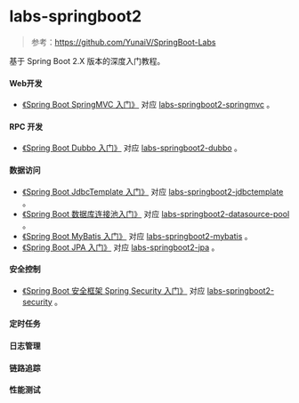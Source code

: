 # labs-springboot2
> 参考：https://github.com/YunaiV/SpringBoot-Labs

基于 Spring Boot 2.X 版本的深度入门教程。

#### Web开发
* [《Spring Boot SpringMVC 入门》](https://calm_java.gitee.io/blog/2020/01/06/labs-springboot2-SpringMVC/) 对应 [labs-springboot2-springmvc](https://github.com/yuyong725/labs-springboot2/tree/master/labs-springboot2-web/labs-springboot2-springmvc) 。


#### RPC 开发
* [《Spring Boot Dubbo 入门》](https://calm_java.gitee.io/blog/2020/01/07/labs-springboot2-dubbo/) 对应 [labs-springboot2-dubbo](https://github.com/yuyong725/labs-springboot2/tree/master/labs-springboot2-rpc/labs-springboot2-dubbo) 。


#### 数据访问
* [《Spring Boot JdbcTemplate 入门》](https://calm_java.gitee.io/blog/2020/01/07/labs-springboot2-jdbctemplate/) 对应 [labs-springboot2-jdbctemplate](https://github.com/yuyong725/labs-springboot2/tree/master/labs-springboot2-data-access/labs-springboot2-jdbctemplate) 。
* [《Spring Boot 数据库连接池入门》](https://calm_java.gitee.io/blog/2020/01/07/labs-springboot2-datasource-pool/) 对应 [labs-springboot2-datasource-pool](https://github.com/yuyong725/labs-springboot2/tree/master/labs-springboot2-data-access/labs-springboot2-datasource-pool) 。
* [《Spring Boot MyBatis 入门》](https://calm_java.gitee.io/blog/2020/01/08/labs-springboot2-mybatis/) 对应 [labs-springboot2-mybatis](https://github.com/yuyong725/labs-springboot2/tree/master/labs-springboot2-data-access/labs-springboot2-mybatis) 。
* [《Spring Boot JPA 入门》](https://calm_java.gitee.io/blog/2020/01/08/labs-springboot2-jpa/) 对应 [labs-springboot2-jpa](https://github.com/yuyong725/labs-springboot2/tree/master/labs-springboot2-data-access/labs-springboot2-jpa) 。


#### 安全控制
* [《Spring Boot 安全框架 Spring Security 入门》](https://calm_java.gitee.io/blog/2019/12/29/labs-springboot2-security/) 对应 [labs-springboot2-security](https://github.com/yuyong725/labs-springboot2/tree/master/labs-springboot2-security-control/labs-springboot2-security) 。

#### 定时任务

#### 日志管理

#### 链路追踪

#### 性能测试
